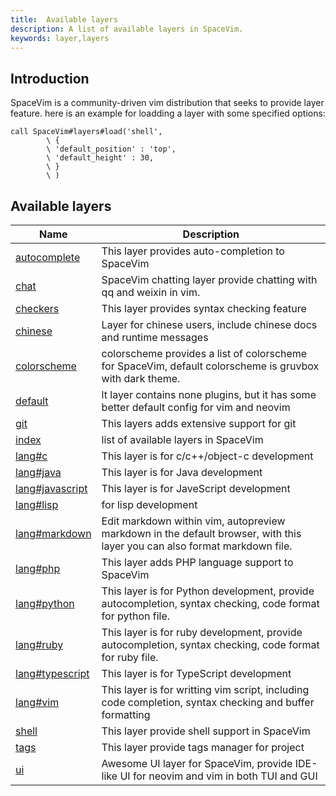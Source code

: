 ```yaml
---
title:  Available layers
description: A list of available layers in SpaceVim.
keywords: layer,layers
---
```


## Introduction

SpaceVim is a community-driven vim distribution that seeks to provide layer feature. here is an example for loadding a layer with some specified options:

```vim
call SpaceVim#layers#load('shell',
        \ {
        \ 'default_position' : 'top',
        \ 'default_height' : 30,
        \ }
        \ )
```

<!-- SpaceVim layer list start -->

## Available layers

| Name                                                            | Description                                                                                                               |
| --------------------------------------------------------------- | ------------------------------------------------------------------------------------------------------------------------- |
| [autocomplete](https://spacevim.org/layers/autocomplete/)       | This layer provides auto-completion to SpaceVim                                                                           |
| [chat](https://spacevim.org/layers/chat/)                       | SpaceVim chatting layer provide chatting with qq and weixin in vim.                                                       |
| [checkers](https://spacevim.org/layers/checkers/)               | This layer provides syntax checking feature                                                                               |
| [chinese](https://spacevim.org/layers/chinese/)                 | Layer for chinese users, include chinese docs and runtime messages                                                        |
| [colorscheme](https://spacevim.org/layers/colorscheme/)         | colorscheme provides a list of colorscheme for SpaceVim, default colorscheme is gruvbox with dark theme.                  |
| [default](https://spacevim.org/layers/default/)                 | lt layer contains none plugins, but it has some better default config for vim and neovim                                  |
| [git](https://spacevim.org/layers/git/)                         | This layers adds extensive support for git                                                                                |
| [index](https://spacevim.org/layers/index/)                     | list of available layers in SpaceVim                                                                                      |
| [lang#c](https://spacevim.org/layers/lang/c/)                   | This layer is for c/c++/object-c development                                                                              |
| [lang#java](https://spacevim.org/layers/lang/java/)             | This layer is for Java development                                                                                        |
| [lang#javascript](https://spacevim.org/layers/lang/javascript/) | This layer is for JaveScript development                                                                                  |
| [lang#lisp](https://spacevim.org/layers/lang/lisp/)             | for lisp development                                                                                                      |
| [lang#markdown](https://spacevim.org/layers/lang/markdown/)     | Edit markdown within vim, autopreview markdown in the default browser, with this layer you can also format markdown file. |
| [lang#php](https://spacevim.org/layers/lang/php/)               | This layer adds PHP language support to SpaceVim                                                                          |
| [lang#python](https://spacevim.org/layers/lang/python/)         | This layer is for Python development, provide autocompletion, syntax checking, code format for python file.               |
| [lang#ruby](https://spacevim.org/layers/lang/ruby/)             | This layer is for ruby development, provide autocompletion, syntax checking, code format for ruby file.                   |
| [lang#typescript](https://spacevim.org/layers/lang/typescript/) | This layer is for TypeScript development                                                                                  |
| [lang#vim](https://spacevim.org/layers/lang/vim/)               | This layer is for writting vim script, including code completion, syntax checking and buffer formatting                   |
| [shell](https://spacevim.org/layers/shell/)                     | This layer provide shell support in SpaceVim                                                                              |
| [tags](https://spacevim.org/layers/tags/)                       | This layer provide tags manager for project                                                                               |
| [ui](https://spacevim.org/layers/ui/)                           | Awesome UI layer for SpaceVim, provide IDE-like UI for neovim and vim in both TUI and GUI                                 |

<!-- SpaceVim layer list end -->

<!-- vim:set nowrap: -->

